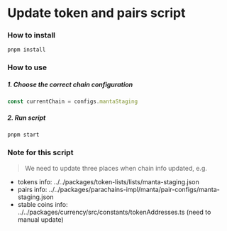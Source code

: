 # Update token and pairs script

### How to install

```shell
pnpm install
```

### How to use

##### 1. Choose the correct chain configuration

```typescript
const currentChain = configs.mantaStaging
```

##### 2. Run script

```shell
pnpm start
```

### Note for this script

> We need to update three places when chain info updated, e.g.
- tokens info: ../../packages/token-lists/lists/manta-staging.json
- pairs info: ../../packages/parachains-impl/manta/pair-configs/manta-staging.json
- stable coins info: ../../packages/currency/src/constants/tokenAddresses.ts (need to manual update)